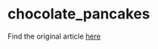 # chocolate_pancakes
Find the original article [here](https://www.mikioharman.com/2019-09-28-funding/)


